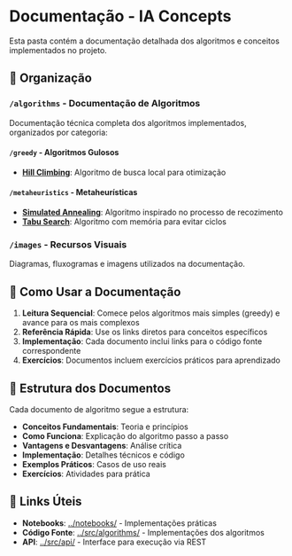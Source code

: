 # Documentação - IA Concepts

Esta pasta contém a documentação detalhada dos algoritmos e conceitos implementados no projeto.

## 📁 Organização

### `/algorithms` - Documentação de Algoritmos
Documentação técnica completa dos algoritmos implementados, organizados por categoria:

#### `/greedy` - Algoritmos Gulosos
- **[Hill Climbing](algorithms/greedy/hill_climbing.md)**: Algoritmo de busca local para otimização

#### `/metaheuristics` - Metaheurísticas 
- **[Simulated Annealing](algorithms/metaheuristics/simulated_annealing.md)**: Algoritmo inspirado no processo de recozimento
- **[Tabu Search](algorithms/metaheuristics/tabu_search.md)**: Algoritmo com memória para evitar ciclos

### `/images` - Recursos Visuais
Diagramas, fluxogramas e imagens utilizados na documentação.

## 📖 Como Usar a Documentação

1. **Leitura Sequencial**: Comece pelos algoritmos mais simples (greedy) e avance para os mais complexos
2. **Referência Rápida**: Use os links diretos para conceitos específicos
3. **Implementação**: Cada documento inclui links para o código fonte correspondente
4. **Exercícios**: Documentos incluem exercícios práticos para aprendizado

## 🎯 Estrutura dos Documentos

Cada documento de algoritmo segue a estrutura:
- **Conceitos Fundamentais**: Teoria e princípios
- **Como Funciona**: Explicação do algoritmo passo a passo
- **Vantagens e Desvantagens**: Análise crítica
- **Implementação**: Detalhes técnicos e código
- **Exemplos Práticos**: Casos de uso reais
- **Exercícios**: Atividades para prática

## 🔗 Links Úteis

- **Notebooks**: [../notebooks/](../notebooks/) - Implementações práticas
- **Código Fonte**: [../src/algorithms/](../src/algorithms/) - Implementações dos algoritmos
- **API**: [../src/api/](../src/api/) - Interface para execução via REST